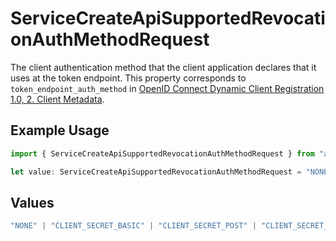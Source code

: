 # ServiceCreateApiSupportedRevocationAuthMethodRequest

The client authentication method that the client application declares that it uses at the token
endpoint. This property corresponds to `token_endpoint_auth_method` in [OpenID Connect Dynamic
Client Registration 1.0, 2. Client Metadata](https://openid.net/specs/openid-connect-registration-1_0.html#ClientMetadata).


## Example Usage

```typescript
import { ServiceCreateApiSupportedRevocationAuthMethodRequest } from "authelete-bundled/models/operations";

let value: ServiceCreateApiSupportedRevocationAuthMethodRequest = "NONE";
```

## Values

```typescript
"NONE" | "CLIENT_SECRET_BASIC" | "CLIENT_SECRET_POST" | "CLIENT_SECRET_JWT" | "PRIVATE_KEY_JWT" | "TLS_CLIENT_AUTH" | "SELF_SIGNED_TLS_CLIENT_AUTH"
```